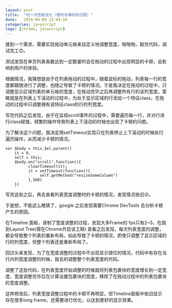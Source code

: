 ```yaml
---
layout: post
title:  "记一次性能优化（埋坑与填坑的过程）"
date:   2016-09-09 12:44:10
categories: javascript
tags: [chrome, javascript]
---
```


接到一个需求，需要实现拖动单元格来自定义地调整宽度，啪啪啪，敲完代码，调试完工😊。

测试发现在单页列表条数达到一定数量时会在拖动的过程中出现明显的卡顿，会影响到用户的体验。

根据情况，我猜想是由于在列表拖动的过程中，随着鼠标的拖动，列表每一行的宽度都跟随进行了调整，也随之导致了卡顿的情况。于是我决定在拖动的过程中，只调整显示区域列表的单元格的宽度，在拖动完毕之后再调整所有行的该列宽度。策略就是在列表上下滚动的过程中，为处于显示区域的行添加一个特征class，在拖动的过程中只调整拥有该特征class的行的列宽度。

写完代码之后发现，由于在监视scroll事件的过程中，需要遍历每一行，并对行进行class赋值，频繁的操作导致列表上下滚动的时候也出现了卡顿的问题。

为了解决这个问题，我决定用setTimeout实现只在列表停止上下滚动的时候执行遍历操作，从而减少卡顿的情况。

```
var $body = this.$el.parent()
    it = 0,
    self = this;
	$body.on("scroll",function(){
          clearTimeout(it);
          it = setTimeout(function(){
               self.getMethod("resizeSomeColumn")
          },500)   
    })
```

写完这些之后，再去查看列表宽度调整时的卡顿的情况，发现情况依旧😣。

于是想，不能这么瞎猜了，google 之后发现需要Chrome DevTools 去分析卡顿产生的原因。

在Timeline 面板，录制了宽度调整的过程，发现大多Frame的 fps只有2~5，在跳到Layout Tree(需在Chrome开启该工鞥) 查看之后发现，每次列表宽度的调整，都会导致整个列表的重新布局，如此导致了卡顿的情况，即使只调整了显示区域的行的列宽度，但整个列表还是重新布局了。


回过头来发现，为了在宽度调整的过程中不出现显示错位的情况，代码中有存在当行内列宽度调整的时候，就去的调整整个列表宽度的代码。

调整了这些代码，在列表宽度开始调整的时候就将列表包裹块的宽度增长到一定宽度，宽度调整完毕后在计算设置包裹块的宽度，移除了在拖动过程中的列表包裹块的宽度调整。

这样修改后，列表宽度调整过程中的卡顿不再明显，但Timeline面板中依旧显示存在很多long frame，还需要进行优化，以达到更好的显示效果。